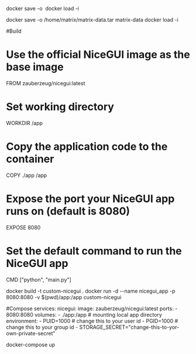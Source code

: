 docker save -o <path for generated tar file> <image name>
docker load -i <path to image tar file>

docker save -o /home/matrix/matrix-data.tar matrix-data
docker load -i <path to copied image file>

#Build
# Use the official NiceGUI image as the base image
FROM zauberzeug/nicegui:latest

# Set working directory
WORKDIR /app

# Copy the application code to the container
COPY ./app /app

# Expose the port your NiceGUI app runs on (default is 8080)
EXPOSE 8080

# Set the default command to run the NiceGUI app
CMD ["python", "main.py"]

docker build -t custom-nicegui .
docker run -d --name nicegui_app -p 8080:8080 -v $(pwd)/app:/app custom-nicegui

#Compose
services:
  nicegui:
    image: zauberzeug/nicegui:latest
    ports:
      - 8080:8080
    volumes:
      - ./app:/app # mounting local app directory
    environment:
      - PUID=1000 # change this to your user id
      - PGID=1000 # change this to your group id
      - STORAGE_SECRET="change-this-to-yor-own-private-secret"

docker-compose up